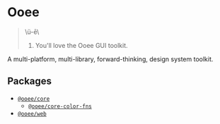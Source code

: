 # Ooee

> \ü-ē\
>
> 1. You'll love the Ooee GUI toolkit.


A multi-platform, multi-library, forward-thinking, design system toolkit.

## Packages
* [`@ooee/core`](packages/core/README.md)
    * [`@ooee/core-color-fns`](packages/core-color-fns/README.md)
* [`@ooee/web`](packages/web/README.md)
